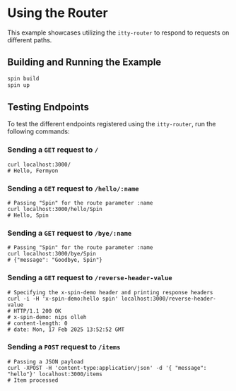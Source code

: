 # Using the Router

This example showcases utilizing the `itty-router` to respond to requests on different paths. 

## Building and Running the Example

```bash
spin build
spin up
```

## Testing Endpoints

To test the different endpoints registered using the `itty-router`, run the following commands:

### Sending a `GET` request to `/` 

```console
curl localhost:3000/
# Hello, Fermyon
```

### Sending a `GET` request to `/hello/:name`

```console
# Passing "Spin" for the route parameter :name
curl localhost:3000/hello/Spin
# Hello, Spin
```

### Sending a `GET` request to `/bye/:name`

```console
# Passing "Spin" for the route parameter :name 
curl localhost:3000/bye/Spin
# {"message": "Goodbye, Spin"}
```

### Sending a `GET` request to `/reverse-header-value`

```console
# Specifying the x-spin-demo header and printing response headers
curl -i -H 'x-spin-demo:hello spin' localhost:3000/reverse-header-value
# HTTP/1.1 200 OK
# x-spin-demo: nips olleh
# content-length: 0
# date: Mon, 17 Feb 2025 13:52:52 GMT
```

### Sending a `POST` request to `/items`

```console
# Passing a JSON payload
curl -XPOST -H 'content-type:application/json' -d '{ "message": "hello"}' localhost:3000/items
# Item processed
```
